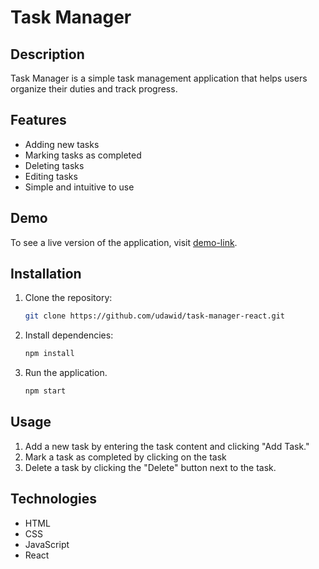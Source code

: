# Task Manager

## Description

Task Manager is a simple task management application that helps users organize their duties and track progress.

## Features

- Adding new tasks
- Marking tasks as completed
- Deleting tasks
- Editing tasks
- Simple and intuitive to use

## Demo

To see a live version of the application, visit [demo-link](react-taskmanager0.netlify.app).

## Installation

1. Clone the repository:

    ```bash
    git clone https://github.com/udawid/task-manager-react.git
    ```

2. Install dependencies:

    ```bash
    npm install
    ```

3. Run the application.

    ```bash
    npm start
    ```

## Usage

1. Add a new task by entering the task content and clicking "Add Task."
2. Mark a task as completed by clicking on the task
3. Delete a task by clicking the "Delete" button next to the task.

## Technologies

- HTML
- CSS
- JavaScript
- React
